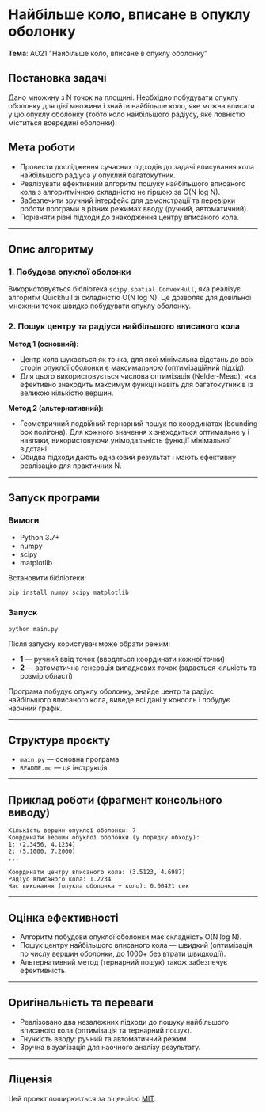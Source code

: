 # Найбільше коло, вписане в опуклу оболонку

**Тема**: AO21 "Найбільше коло, вписане в опуклу оболонку"

## Постановка задачі

Дано множину з N точок на площині. Необхідно побудувати опуклу оболонку для цієї множини і знайти найбільше коло, яке можна вписати у цю опуклу оболонку (тобто коло найбільшого радіусу, яке повністю міститься всередині оболонки).

## Мета роботи

- Провести дослідження сучасних підходів до задачі вписування кола найбільшого радіуса у опуклий багатокутник.
- Реалізувати ефективний алгоритм пошуку найбільшого вписаного кола з алгоритмічною складністю не гіршою за O(N log N).
- Забезпечити зручний інтерфейс для демонстрації та перевірки роботи програми в різних режимах вводу (ручний, автоматичний).
- Порівняти різні підходи до знаходження центру вписаного кола.

---

## Опис алгоритму

### 1. Побудова опуклої оболонки

Використовується бібліотека `scipy.spatial.ConvexHull`, яка реалізує алгоритм Quickhull зі складністю O(N log N). Це дозволяє для довільної множини точок швидко побудувати опуклу оболонку.

### 2. Пошук центру та радіуса найбільшого вписаного кола

**Метод 1 (основний):**

- Центр кола шукається як точка, для якої мінімальна відстань до всіх сторін опуклої оболонки є максимальною (оптимізаційний підхід).
- Для цього використовується числова оптимізація (Nelder-Mead), яка ефективно знаходить максимум функції навіть для багатокутників із великою кількістю вершин.

**Метод 2 (альтернативний):**

- Геометричний подвійний тернарний пошук по координатах (bounding box полігона). Для кожного значення x знаходиться оптимальне y і навпаки, використовуючи унімодальність функції мінімальної відстані.
- Обидва підходи дають однаковий результат і мають ефективну реалізацію для практичних N.

---

## Запуск програми

### Вимоги

- Python 3.7+
- numpy
- scipy
- matplotlib

Встановити бібліотеки:

```
pip install numpy scipy matplotlib
```

### Запуск

```
python main.py
```

Після запуску користувач може обрати режим:

- **1** — ручний ввід точок (вводяться координати кожної точки)
- **2** — автоматична генерація випадкових точок (задається кількість та розмір області)

Програма побудує опуклу оболонку, знайде центр та радіус найбільшого вписаного кола, виведе всі дані у консоль і побудує наочний графік.

---

## Структура проєкту

- `main.py` — основна програма
- `README.md` — ця інструкція

---

## Приклад роботи (фрагмент консольного виводу)

```
Кількість вершин опуклої оболонки: 7
Координати вершин опуклої оболонки (у порядку обходу):
1: (2.3456, 4.1234)
2: (5.1000, 7.2000)
...

Координати центру вписаного кола: (3.5123, 4.6987)
Радіус вписаного кола: 1.2734
Час виконання (опукла оболонка + коло): 0.00421 сек
```

---

## Оцінка ефективності

- Алгоритм побудови опуклої оболонки має складність O(N log N).
- Пошук центру найбільшого вписаного кола — швидкий (оптимізація по числу вершин оболонки, до 1000+ без втрати швидкодії).
- Альтернативний метод (тернарний пошук) також забезпечує ефективність.

---

## Оригінальність та переваги

- Реалізовано два незалежних підходи до пошуку найбільшого вписаного кола (оптимізація та тернарний пошук).
- Гнучкість вводу: ручний та автоматичний режим.
- Зручна візуалізація для наочного аналізу результату.

---

## Ліцензія

Цей проект поширюється за ліцензією [MIT](./LICENSE).
